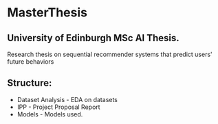 # MasterThesis
## University of Edinburgh MSc AI Thesis. 
Research thesis on sequential recommender systems that predict users' future behaviors

## Structure:
- Dataset Analysis - EDA on datasets
- IPP - Project Proposal Report
- Models - Models used. 
